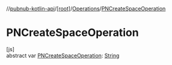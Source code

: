 //[pubnub-kotlin-api](../../../index.md)/[[root]](../index.md)/[Operations](index.md)/[PNCreateSpaceOperation](-p-n-create-space-operation.md)

# PNCreateSpaceOperation

[js]\
abstract var [PNCreateSpaceOperation](-p-n-create-space-operation.md): [String](https://kotlinlang.org/api/latest/jvm/stdlib/kotlin/-string/index.html)

